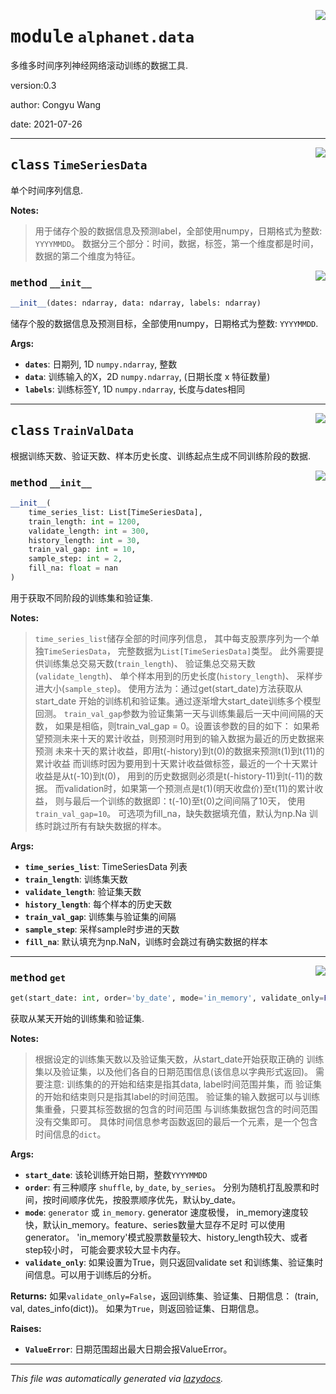 <!-- markdownlint-disable -->

<a href="../src/alphanet/data.py#L0"><img align="right" style="float:right;" src="https://img.shields.io/badge/-source-cccccc?style=flat-square"></a>

# <kbd>module</kbd> `alphanet.data`
多维多时间序列神经网络滚动训练的数据工具. 

version:0.3 

author: Congyu Wang 

date: 2021-07-26 



---

<a href="../src/alphanet/data.py#L17"><img align="right" style="float:right;" src="https://img.shields.io/badge/-source-cccccc?style=flat-square"></a>

## <kbd>class</kbd> `TimeSeriesData`
单个时间序列信息. 



**Notes:**

> 用于储存个股的数据信息及预测label，全部使用numpy，日期格式为整数: ``YYYYMMDD``。 数据分三个部分：时间，数据，标签，第一个维度都是时间，数据的第二个维度为特征。 

<a href="../src/alphanet/data.py#L26"><img align="right" style="float:right;" src="https://img.shields.io/badge/-source-cccccc?style=flat-square"></a>

### <kbd>method</kbd> `__init__`

```python
__init__(dates: ndarray, data: ndarray, labels: ndarray)
```

储存个股的数据信息及预测目标，全部使用numpy，日期格式为整数: ``YYYYMMDD``. 



**Args:**
 
 - <b>`dates`</b>:  日期列, 1D ``numpy.ndarray``, 整数 
 - <b>`data`</b>:  训练输入的X，2D ``numpy.ndarray``, (日期长度 x 特征数量) 
 - <b>`labels`</b>:  训练标签Y, 1D ``numpy.ndarray``, 长度与dates相同 





---

<a href="../src/alphanet/data.py#L54"><img align="right" style="float:right;" src="https://img.shields.io/badge/-source-cccccc?style=flat-square"></a>

## <kbd>class</kbd> `TrainValData`
根据训练天数、验证天数、样本历史长度、训练起点生成不同训练阶段的数据. 

<a href="../src/alphanet/data.py#L57"><img align="right" style="float:right;" src="https://img.shields.io/badge/-source-cccccc?style=flat-square"></a>

### <kbd>method</kbd> `__init__`

```python
__init__(
    time_series_list: List[TimeSeriesData],
    train_length: int = 1200,
    validate_length: int = 300,
    history_length: int = 30,
    train_val_gap: int = 10,
    sample_step: int = 2,
    fill_na: float = nan
)
```

用于获取不同阶段的训练集和验证集. 



**Notes:**

> ``time_series_list``储存全部的时间序列信息， 其中每支股票序列为一个单独``TimeSeriesData``， 完整数据为``List[TimeSeriesData]``类型。 
>此外需要提供训练集总交易天数(``train_length``)、 验证集总交易天数(``validate_length``)、 单个样本用到的历史长度(``history_length``)、 采样步进大小(``sample_step``)。 
>使用方法为：通过get(start_date)方法获取从start_date 开始的训练机和验证集。通过逐渐增大start_date训练多个模型回测。 
>``train_val_gap``参数为验证集第一天与训练集最后一天中间间隔的天数， 如果是相临，则train_val_gap = 0。设置该参数的目的如下： 
>如果希望预测未来十天的累计收益，则预测时用到的输入数据为最近的历史数据来预测 未来十天的累计收益，即用t(-history)到t(0)的数据来预测t(1)到t(11)的累计收益 而训练时因为要用到十天累计收益做标签，最近的一个十天累计收益是从t(-10)到t(0)， 用到的历史数据则必须是t(-history-11)到t(-11)的数据。 而validation时，如果第一个预测点是t(1)(明天收盘价)至t(11)的累计收益， 则与最后一个训练的数据即：t(-10)至t(0)之间间隔了10天， 使用``train_val_gap=10``。 
>可选项为fill_na，缺失数据填充值，默认为np.Na 训练时跳过所有有缺失数据的样本。 
>

**Args:**
 
 - <b>`time_series_list`</b>:  TimeSeriesData 列表 
 - <b>`train_length`</b>:  训练集天数 
 - <b>`validate_length`</b>:  验证集天数 
 - <b>`history_length`</b>:  每个样本的历史天数 
 - <b>`train_val_gap`</b>:  训练集与验证集的间隔 
 - <b>`sample_step`</b>:  采样sample时步进的天数 
 - <b>`fill_na`</b>:  默认填充为np.NaN，训练时会跳过有确实数据的样本 




---

<a href="../src/alphanet/data.py#L173"><img align="right" style="float:right;" src="https://img.shields.io/badge/-source-cccccc?style=flat-square"></a>

### <kbd>method</kbd> `get`

```python
get(start_date: int, order='by_date', mode='in_memory', validate_only=False)
```

获取从某天开始的训练集和验证集. 



**Notes:**

> 根据设定的训练集天数以及验证集天数，从start_date开始获取正确的 训练集以及验证集，以及他们各自的日期范围信息(该信息以字典形式返回)。 
>需要注意: 训练集的的开始和结束是指其data, label时间范围并集，而 验证集的开始和结束则只是指其label的时间范围。 验证集的输入数据可以与训练集重叠，只要其标签数据的包含的时间范围 与训练集数据包含的时间范围没有交集即可。 
>具体时间信息参考函数返回的最后一个元素，是一个包含时间信息的``dict``。 
>

**Args:**
 
 - <b>`start_date`</b>:  该轮训练开始日期，整数``YYYYMMDD`` 
 - <b>`order`</b>:  有三种顺序 ``shuffle``, ``by_date``, ``by_series``。  分别为随机打乱股票和时间，按时间顺序优先，按股票顺序优先，默认by_date。 
 - <b>`mode`</b>:  `generator` 或 `in_memory`. generator 速度极慢，  in_memory速度较快，默认in_memory。feature、series数量大显存不足时  可以使用generator。  'in_memory'模式股票数量较大、history_length较大、或者step较小时，  可能会要求较大显卡内存。 
 - <b>`validate_only`</b>:  如果设置为True，则只返回validate set  和训练集、验证集时间信息。可以用于训练后的分析。 



**Returns:**
 如果``validate_only=False``，返回训练集、验证集、日期信息： (train, val, dates_info(dict))。 如果为``True``，则返回验证集、日期信息。 



**Raises:**
 
 - <b>`ValueError`</b>:  日期范围超出最大日期会报ValueError。 




---

_This file was automatically generated via [lazydocs](https://github.com/ml-tooling/lazydocs)._

